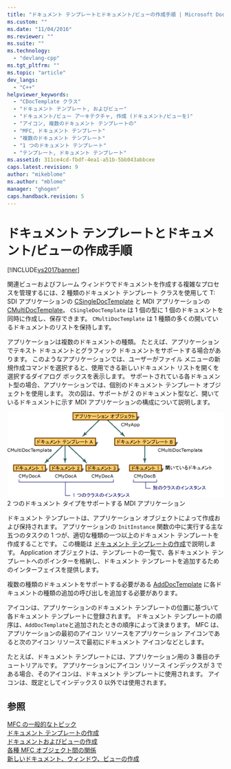 ```yaml
---
title: "ドキュメント テンプレートとドキュメント/ビューの作成手順 | Microsoft Docs"
ms.custom: ""
ms.date: "11/04/2016"
ms.reviewer: ""
ms.suite: ""
ms.technology: 
  - "devlang-cpp"
ms.tgt_pltfrm: ""
ms.topic: "article"
dev_langs: 
  - "C++"
helpviewer_keywords: 
  - "CDocTemplate クラス"
  - "ドキュメント テンプレート, およびビュー"
  - "ドキュメント/ビュー アーキテクチャ, 作成 (ドキュメント/ビューを)"
  - "アイコン, 複数のドキュメント テンプレートの"
  - "MFC, ドキュメント テンプレート"
  - "複数のドキュメント テンプレート"
  - "1 つのドキュメント テンプレート"
  - "テンプレート, ドキュメント テンプレート"
ms.assetid: 311ce4cd-fbdf-4ea1-a51b-5bb043abbcee
caps.latest.revision: 9
author: "mikeblome"
ms.author: "mblome"
manager: "ghogen"
caps.handback.revision: 5
---
```

# ドキュメント テンプレートとドキュメント/ビューの作成手順
[!INCLUDE[vs2017banner](../assembler/inline/includes/vs2017banner.md)]

関連ビューおよびフレーム ウィンドウでドキュメントを作成する複雑なプロセスを管理するには、2 種類のドキュメント テンプレート クラスを使用して T: SDI アプリケーションの [CSingleDocTemplate](../mfc/reference/csingledoctemplate-class.md) と MDI アプリケーションの [CMultiDocTemplate](../mfc/reference/cmultidoctemplate-class.md)。  `CSingleDocTemplate` は 1 個の型に 1 個のドキュメントを同時に作成し、保存できます。  `CMultiDocTemplate` は 1 種類の多くの開いているドキュメントのリストを保持します。  
  
 アプリケーションは複数のドキュメントの種類。  たとえば、アプリケーションでテキスト ドキュメントとグラフィック ドキュメントをサポートする場合があります。  このようなアプリケーションでは、ユーザーがファイル メニューの新規作成コマンドを選択すると、使用できる新しいドキュメント リストを開くを選択するダイアログ ボックスを表示します。  サポートされている各ドキュメント型の場合、アプリケーションでは、個別のドキュメント テンプレート オブジェクトを使用します。  次の図は、サポートが 2 のドキュメント型など、開いているドキュメントに示す MDI アプリケーションの構成について説明します。  
  
 ![2 ドキュメント タイプを持つ MDI アプリケーション](../mfc/media/vc387h1.gif "vc387H1")  
2 つのドキュメント タイプをサポートする MDI アプリケーション  
  
 ドキュメント テンプレートは、アプリケーション オブジェクトによって作成および保持されます。  アプリケーションの `InitInstance` 関数の中に実行する主な五つのタスクの 1 つが、適切な種類の一つ以上のドキュメント テンプレートを作成することです。  この機能は [ドキュメント テンプレートの作成](../Topic/Document%20Template%20Creation.md)で説明します。  Application オブジェクトは、テンプレートの一覧で、各ドキュメント テンプレートへのポインターを格納し、ドキュメント テンプレートを追加するためのインターフェイスを提供します。  
  
 複数の種類のドキュメントをサポートする必要がある [AddDocTemplate](../Topic/CWinApp::AddDocTemplate.md) に各ドキュメントの種類の追加の呼び出しを追加する必要があります。  
  
 アイコンは、アプリケーションのドキュメント テンプレートの位置に基づいて各ドキュメント テンプレートに登録されます。  ドキュメント テンプレートの順序は、`AddDocTemplate`と追加されたときの順序によって決まります。  MFC は、アプリケーションの最初のアイコン リソースをアプリケーション アイコンであると次のアイコン リソースで最初にドキュメント アイコンなどとします。  
  
 たとえば、ドキュメント テンプレートには、アプリケーション用の 3 番目のチュートリアルです。  アプリケーションにアイコン リソース インデックスが 3 である場合、そのアイコンは、ドキュメント テンプレートに使用されます。  アイコンは、既定としてインデックス 0 以外では使用されます。  
  
## 参照  
 [MFC の一般的なトピック](../mfc/general-mfc-topics.md)   
 [ドキュメント テンプレートの作成](../Topic/Document%20Template%20Creation.md)   
 [ドキュメントおよびビューの作成](../mfc/document-view-creation.md)   
 [各種 MFC オブジェクト間の関係](../mfc/relationships-among-mfc-objects.md)   
 [新しいドキュメント、ウィンドウ、ビューの作成](../Topic/Creating%20New%20Documents,%20Windows,%20and%20Views.md)
